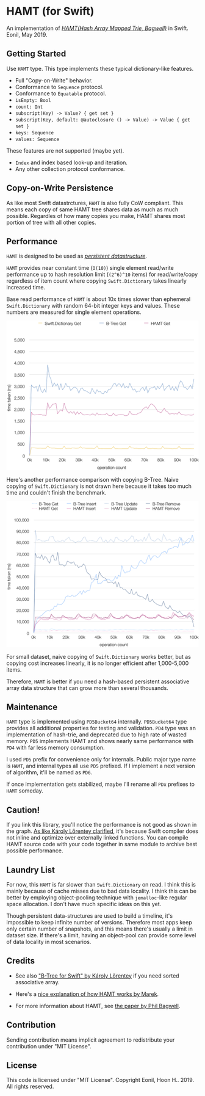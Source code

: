 HAMT (for Swift)
=============
An implementation of [*HAMT(Hash Array Mapped Trie, Bagwell)*](https://en.wikipedia.org/wiki/Hash_array_mapped_trie) in Swift.
Eonil, May 2019.



Getting Started
------------------
Use `HAMT` type. This type implements these typical dictionary-like features.

- Full "Copy-on-Write" behavior.
- Conformance to `Sequence` protocol.
- Conformance to `Equatable` protocol.
- `isEmpty: Bool`
- `count: Int`
- `subscript(Key) -> Value? { get set }`
- `subscript(Key, default: @autoclosure () -> Value) -> Value { get set }`
- `keys: Sequence`
- `values: Sequence`

These features are not supported (maybe yet).

- `Index` and index based look-up and iteration.
- Any other collection protocol conformance.


Copy-on-Write Persistence
--------------------------------
As like most Swift datastrctures, `HAMT` is also fully CoW compliant. This means 
each copy of same HAMT tree shares data as much as much possible. Regardles 
of how many copies you make, HAMT shares most portion of tree with all other
copies.


Performance
----------------
`HAMT` is designed to be used as
[*persistent datastructure*](https://en.wikipedia.org/wiki/Persistent_data_structure).

`HAMT` provides near constant time (`O(10)`) single element read/write performance up to 
hash resolution limit (`(2^6)^10` items) for read/write/copy regardless of item count
where copying `Swift.Dictionary` takes linearly increased time.

Base read performance of `HAMT` is about 10x times slower than ephemeral
`Swift.Dictionary` with random 64-bit integer keys and values.
These numbers are measured for single element operations.

![Get Performance](PerfTool/Get.png)

Here's another performance comparison with copying B-Tree. 
Naive copying of `Swift.Dictionary` is not drawn here because it takes too much time 
and couldn't finish the benchmark.

![CRUD Performance](PerfTool/CRUD.png)

For small dataset, naive copying of `Swift.Dictionary` works better, but as 
copying cost increases linearly, it is no longer efficient after 1,000-5,000 items. 

Therefore, `HAMT` is better if you need a hash-based persistent associative array
data structure that can grow more than several thousands.






Maintenance
---------------
`HAMT` type is implemented using `PD5Bucket64` internally.
`PD5Bucket64` type provides all additional properties for testing and
validation.
`PD4` type was an implementation of hash-trie, and deprecated due to
high rate of wasted memory. `PD5` implements HAMT and shows nearly
same performance with `PD4` with far less memory consumption.

I used `PD5` prefix for convenience only for internals. Public major type 
name is `HAMT`, and internal types all use `PD5` prefixed. If I implement
a next version of algorithm, it'll be named as `PD6`.

If once implementation gets stabilized, maybe I'll rename all `PDx` prefixes
to `HAMT` someday.





Caution!
----------
If you link this library, you'll notice the performance is not good as shown 
in the graph. [As like Károly Lőrentey clarified](https://github.com/attaswift/BTree#generics),
it's because Swift compiler does not inline and optimize over externally 
linked functions.
You can compile HAMT source code with your code together in same 
module to archive best possible performance.





Laundry List
----------------
For now, this `HAMT` is far slower than `Swift.Dictionary` on read.
I think this is mainly because of cache misses due to bad data locality.
I think this can be better by employing object-pooling technique 
with `jemalloc`-like regular space allocation. I don't have much
specific ideas on this yet.

Though persistent data-structures are used to build a timeline,
it's impossible to keep infinite number of versions. Therefore most 
apps keep only certain number of snapshots, and this means 
there's usually a limit in dataset size. If there's a limit, having an
object-pool can provide some level of data locality in most
scenarios.



Credits
---------
- See also ["B-Tree for Swift" by Károly Lőrentey](https://github.com/attaswift/BTree) 
if you need sorted associative array.

- Here's a [nice explanation of how HAMT works by Marek](https://idea.popcount.org/2012-07-25-introduction-to-hamt/).

- For more information about HAMT, see
[the paper by Phil Bagwell](https://infoscience.epfl.ch/record/64398/files/idealhashtrees.pdf).



Contribution
---------------
Sending contribution means implicit agreement to redistribute
your contribution under "MIT License".



License
----------
This code is licensed under "MIT License".
Copyright Eonil, Hoon H.. 2019.
All rights reserved.
